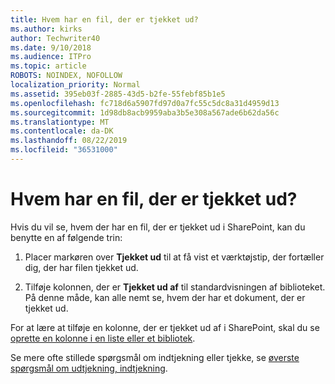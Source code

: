 ```yaml
---
title: Hvem har en fil, der er tjekket ud?
ms.author: kirks
author: Techwriter40
ms.date: 9/10/2018
ms.audience: ITPro
ms.topic: article
ROBOTS: NOINDEX, NOFOLLOW
localization_priority: Normal
ms.assetid: 395eb03f-2885-43d5-b2fe-55febf85b1e5
ms.openlocfilehash: fc718d6a5907fd97d0a7fc55c5dc8a31d4959d13
ms.sourcegitcommit: 1d98db8acb9959aba3b5e308a567ade6b62da56c
ms.translationtype: MT
ms.contentlocale: da-DK
ms.lasthandoff: 08/22/2019
ms.locfileid: "36531000"
---
```

# <a name="who-has-a-file-checked-out"></a>Hvem har en fil, der er tjekket ud?

Hvis du vil se, hvem der har en fil, der er tjekket ud i SharePoint, kan du benytte en af følgende trin:
  
1. Placer markøren over **Tjekket ud** til at få vist et værktøjstip, der fortæller dig, der har filen tjekket ud. 
    
2. Tilføje kolonnen, der er **Tjekket ud af** til standardvisningen af biblioteket. På denne måde, kan alle nemt se, hvem der har et dokument, der er tjekket ud. 
    
For at lære at tilføje en kolonne, der er tjekket ud af i SharePoint, skal du se [oprette en kolonne i en liste eller et bibliotek](https://go.microsoft.com/fwlink/?linkid=2019591). 
  
Se mere ofte stillede spørgsmål om indtjekning eller tjekke, se [øverste spørgsmål om udtjekning, indtjekning](https://go.microsoft.com/fwlink/?linkid=2018786).
  

